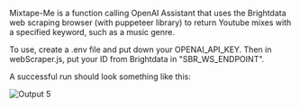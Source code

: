 Mixtape-Me is a function calling OpenAI Assistant that uses the Brightdata web scraping browser (with puppeteer library) to return Youtube mixes with a specified keyword, such as a music genre.

To use, create a .env file and put down your OPENAI_API_KEY.
Then in webScraper.js, put your ID from Brightdata in "SBR_WS_ENDPOINT".

A successful run should look something like this:

![Output 5](https://github.com/ashaydave/MixtapeMe-OpenAI-Assistant/assets/112194962/a197a908-389e-4740-b84d-eca63da14999)

